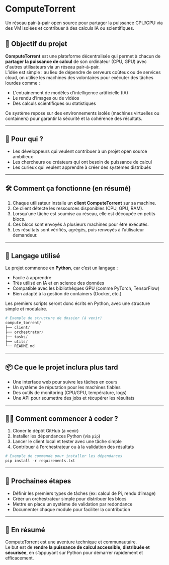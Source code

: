 # ComputeTorrent
Un réseau pair-à-pair open source pour partager la puissance CPU/GPU via des VM isolées et contribuer à des calculs IA ou scientifiques.

## 🚀 Objectif du projet

**ComputeTorrent** est une plateforme décentralisée qui permet à chacun de **partager la puissance de calcul** de son ordinateur (CPU, GPU) avec d'autres utilisateurs via un réseau pair-à-pair.  
L’idée est simple : au lieu de dépendre de serveurs coûteux ou de services cloud, on utilise les machines des volontaires pour exécuter des tâches lourdes comme :

- L'entraînement de modèles d'intelligence artificielle (IA)
- Le rendu d’images ou de vidéos
- Des calculs scientifiques ou statistiques

Ce système repose sur des environnements isolés (machines virtuelles ou containers) pour garantir la sécurité et la cohérence des résultats.

---

## 👥 Pour qui ?

- Les développeurs qui veulent contribuer à un projet open source ambitieux
- Les chercheurs ou créateurs qui ont besoin de puissance de calcul
- Les curieux qui veulent apprendre à créer des systèmes distribués

---

## 🛠️ Comment ça fonctionne (en résumé)

1. Chaque utilisateur installe un **client ComputeTorrent** sur sa machine.
2. Ce client détecte les ressources disponibles (CPU, GPU, RAM).
3. Lorsqu’une tâche est soumise au réseau, elle est découpée en petits blocs.
4. Ces blocs sont envoyés à plusieurs machines pour être exécutés.
5. Les résultats sont vérifiés, agrégés, puis renvoyés à l’utilisateur demandeur.

---

## 🐍 Langage utilisé

Le projet commence en **Python**, car c’est un langage :

- Facile à apprendre
- Très utilisé en IA et en science des données
- Compatible avec les bibliothèques GPU (comme PyTorch, TensorFlow)
- Bien adapté à la gestion de containers (Docker, etc.)

Les premiers scripts seront donc écrits en Python, avec une structure simple et modulaire.

~~~py
# Exemple de structure de dossier (à venir)
compute_torrent/
├── client/
├── orchestrator/
├── tasks/
├── utils/
└── README.md
~~~

---

## 📦 Ce que le projet inclura plus tard

- Une interface web pour suivre les tâches en cours
- Un système de réputation pour les machines fiables
- Des outils de monitoring (CPU/GPU, température, logs)
- Une API pour soumettre des jobs et récupérer les résultats

---

## 🧑‍💻 Comment commencer à coder ?

1. Cloner le dépôt GitHub (à venir)
2. Installer les dépendances Python (via `pip`)
3. Lancer le client local et tester avec une tâche simple
4. Contribuer à l’orchestrateur ou à la validation des résultats

~~~py
# Exemple de commande pour installer les dépendances
pip install -r requirements.txt
~~~

---

## 🧭 Prochaines étapes

- Définir les premiers types de tâches (ex: calcul de Pi, rendu d’image)
- Créer un orchestrateur simple pour distribuer les blocs
- Mettre en place un système de validation par redondance
- Documenter chaque module pour faciliter la contribution

---

## 💬 En résumé

ComputeTorrent est une aventure technique et communautaire.  
Le but est de **rendre la puissance de calcul accessible, distribuée et sécurisée**, en s’appuyant sur Python pour démarrer rapidement et efficacement.
